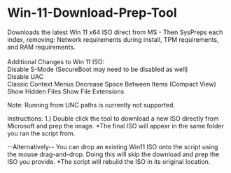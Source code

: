 # Win-11-Download-Prep-Tool<br>
Downloads the latest Win 11 x64 ISO direct from MS - Then SysPreps each index, removing: Network requirements during install, TPM requirements, and RAM requirements.<br>
<br>
Additional Changes to Win 11 ISO:<br>
Disable S-Mode (SecureBoot may need to be disabled as well)<br>
Disable UAC<br>
Classic Context Menus
Decrease Space Between Items (Compact View)
Show Hidden Files
Show File Extensions

Note: Running from UNC paths is currently not supported.

Instructions:
1.) Double click the tool to download a new ISO directly from Microsoft and prep the image. 
  *The final ISO will appear in the same folder you ran the script from.

--Alternatively--
 You can drop an existing Win11 ISO onto the script using the mouse drag-and-drop. Doing this will skip the download and prep the ISO you provide.
 *The script will rebuild the ISO in its original location.
